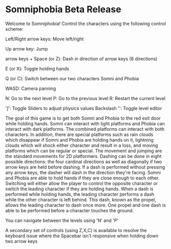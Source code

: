 # Somniphobia Beta Release 
Welcome to Somniphobia! Control the characters using the following control scheme:

Left/Right arrow keys: Move left/right

Up arrow key: Jump

arrow keys + Space (or Z): Dash in direction of arrow keys (8 directions)

E (or X): Toggle holding hands

Q (or C): Switch between our two characters Somni and Phobia

WASD: Camera panning

N: Go to the next level
P: Go to the previous level
R: Restart the current level

']': Toggle Sliders to adjust physics values
Backslash '\': Toggle level editor

The goal of this game is to get both Somni and Phobia to the red exit door while holding hands. Somni can interact with light platforms and Phobia can interact with dark platforms. The combined platforms can interact with both characters. In addition, there are special platforms such as rain clouds which disappear if Somni and Phobia are holding hands on it, lightning clouds which will shock either character and result in a loss, and moving platforms which can be regular or special.  The movement and jumping are the standard movements for 2D platformers. Dashing can be done in eight possible directions: the four cardinal directions as well as diagonally if two arrow keys are held before dashing. If a dash is performed without pressing any arrow keys, the dasher will dash in the direction they're facing. Somni and Phobia are able to hold hands if they are close enough to each other. Switching will either allow the player to control the opposite character or switch the leading character if they are holding hands. When a dash is performed while holding hands, the leading character performs a dash while the other character is left behind. This dash, known as the propel, allows the leading character to dash once more. One propel and one dash is able to be performed before a character touches the ground.

You can navigate between the levels using 'N' and 'P'

A secondary set of controls (using Z,X,C) is available to resolve the keyboard issue where the Spacebar isn't responsive when holding down two arrow keys
